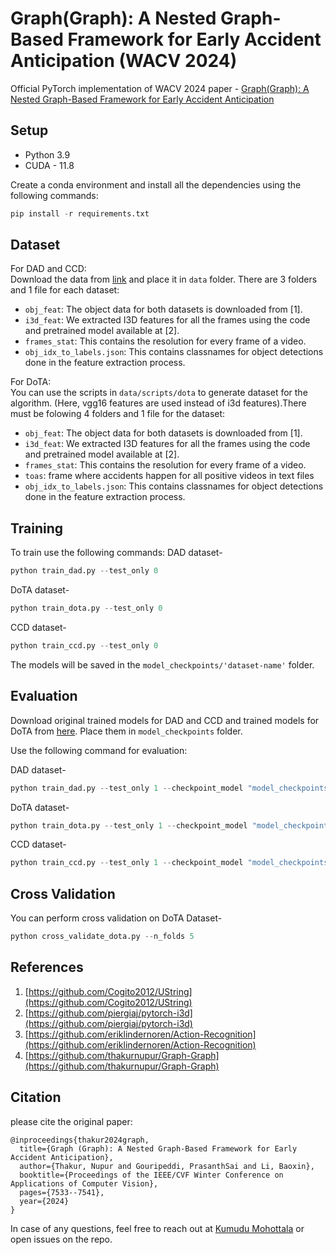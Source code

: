 # Graph(Graph): A Nested Graph-Based Framework for Early Accident Anticipation (WACV 2024)
Official PyTorch implementation of WACV 2024 paper - [Graph(Graph): A Nested Graph-Based Framework for Early Accident Anticipation](https://openaccess.thecvf.com/content/WACV2024/papers/Thakur_GraphGraph_A_Nested_Graph-Based_Framework_for_Early_Accident_Anticipation_WACV_2024_paper.pdf)

## Setup  
- Python 3.9
- CUDA - 11.8

Create a conda environment and install all the dependencies using the following commands: 
```python
pip install -r requirements.txt
```

## Dataset 
For DAD and CCD:<br>
Download the data from [link](https://drive.google.com/drive/folders/1BE_H_BXlOdSflsPxll8dftdB9CuqKRwg?usp=sharing) and place it in `data` folder. There are 3 folders and 1 file for each dataset: 
- `obj_feat`: The object data for both datasets is downloaded from [1].
- `i3d_feat`: We extracted I3D features for all the frames using the code and pretrained model available at [2].
- `frames_stat`: This contains the resolution for every frame of a video.  
- `obj_idx_to_labels.json`: This contains classnames for object detections done in the feature extraction process.

For DoTA: <br>
You can use the scripts in `data/scripts/dota` to generate dataset for the algorithm. (Here, vgg16 features are used instead of i3d features).There must be folowing 4 folders and 1 file for the dataset: 
- `obj_feat`: The object data for both datasets is downloaded from [1].
- `i3d_feat`: We extracted I3D features for all the frames using the code and pretrained model available at [2].
- `frames_stat`: This contains the resolution for every frame of a video.  
- `toas`: frame where accidents happen for all positive videos in text files
- `obj_idx_to_labels.json`: This contains classnames for object detections done in the feature extraction process.

## Training
To train use the following commands: 
DAD dataset- 
```python
python train_dad.py --test_only 0  
```

DoTA dataset- 
```python
python train_dota.py --test_only 0  
```

CCD dataset- 
```python
python train_ccd.py --test_only 0 
```

The models will be saved in the `model_checkpoints/'dataset-name'` folder. 

## Evaluation 
Download original trained models for DAD and CCD and trained models for DoTA from [here](https://drive.google.com/drive/folders/19IiQy48Kv9VATZujpuWUPELFNThMVjP5?usp=sharing). Place them in `model_checkpoints` folder. 

Use the following command for evaluation: 

DAD dataset- 
```python
python train_dad.py --test_only 1 --checkpoint_model "model_checkpoints/dad_model.pth" 
```

DoTA dataset- 
```python
python train_dota.py --test_only 1 --checkpoint_model "model_checkpoints/dota_model.pth" 
```

CCD dataset- 
```python
python train_ccd.py --test_only 1 --checkpoint_model "model_checkpoints/ccd_model.pth"
```

## Cross Validation
You can perform cross validation on DoTA Dataset-
```python
python cross_validate_dota.py --n_folds 5
```

## References
1. [https://github.com/Cogito2012/UString](https://github.com/Cogito2012/UString)
2. [https://github.com/piergiaj/pytorch-i3d](https://github.com/piergiaj/pytorch-i3d)
3. [https://github.com/eriklindernoren/Action-Recognition](https://github.com/eriklindernoren/Action-Recognition)
4. [https://github.com/thakurnupur/Graph-Graph](https://github.com/thakurnupur/Graph-Graph)

## Citation
please cite the original paper:
```
@inproceedings{thakur2024graph,
  title={Graph (Graph): A Nested Graph-Based Framework for Early Accident Anticipation},
  author={Thakur, Nupur and Gouripeddi, PrasanthSai and Li, Baoxin},
  booktitle={Proceedings of the IEEE/CVF Winter Conference on Applications of Computer Vision},
  pages={7533--7541},
  year={2024}
}
```
In case of any questions, feel free to reach out at [Kumudu Mohottala](kumudu.20@cse.mrt.ac.lk) or open issues on the repo.
